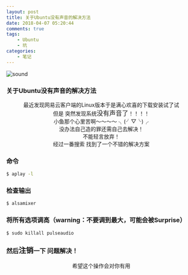 ```yaml
---
layout: post
title: 关于Ubuntu没有声音的解决方法
date: 2018-04-07 05:20:44
comments: true
tags:
    - Ubuntu
    - 坑
categories:
    - 笔记
---
```


![sound](https://s1.ax1x.com/2018/10/12/iNElUf.png)

### 关于Ubuntu没有声音的解决方法

<center>最近发现网易云客户端的Linux版本于是满心欢喜的下载安装试了试</center>

<center>但是 突然发现系统<big>没有声音了</big>！！！！</center>

<center>小鱼那个心里苦啊～～～～    ╮(╯▽╰)╭    </center>

<center>没办法自己造的罪还需自己去解决！</center>

<center>不能轻言放弃！</center>

<center>经过一番搜索 找到了一个不错的解决方案</center>

### 命令

``` bash
$ aplay -l
```
### 检查输出

``` bash
$ alsamixer
```
### 将所有选项调高（warning：不要调到最大，可能会被Surprise）
``` bash
$ sudo killall pulseaudio
```
### 然后<big>注销</big>一下  问题解决！
<center>希望这个操作会对你有用</center>

